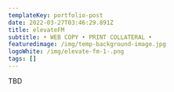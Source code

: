 ```yaml
---
templateKey: portfolio-post
date: 2022-03-27T03:46:29.891Z
title: elevateFM
subtitle: • WEB COPY • PRINT COLLATERAL •
featuredimage: /img/temp-background-image.jpg
logoWhite: /img/elevate-fm-1-.png
tags: []
---
```

TBD